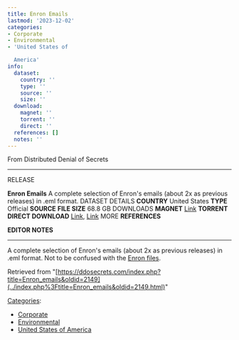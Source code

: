 ```yaml
---
title: Enron Emails
lastmod: '2023-12-02'
categories:
- Corporate
- Environmental
- 'United States of

  America'
info:
  dataset:
    country: ''
    type: ''
    source: ''
    size: ''
  download:
    magnet: ''
    torrent: ''
    direct: ''
  references: []
  notes: ''
---
```




From Distributed Denial of Secrets

---
RELEASE

**Enron Emails**
A complete selection of Enron's emails (about 2x as previous releases) in .eml format.
DATASET DETAILS
**COUNTRY** United States
**TYPE** Official
**SOURCE**
**FILE SIZE** 68.8 GB
DOWNLOADS
**MAGNET** [Link](magnet:?xt=urn:btih:3009C7DA814688198FC3C106EF0670A09AC76FDB&dn=Enron+emails&tr=udp://tracker.leechers-paradise.org:6969&tr=udp://zer0day.ch:1337&tr=udp://open.demonii.com:1337&tr=udp://tracker.coppersurfer.tk:6969)
**TORRENT**
**DIRECT DOWNLOAD** [Link](https://data.ddosecrets.com/Enron%20emails/), [Link](https://data.ddosecrets.com/ENRON%20emails/)
MORE
**REFERENCES**

**EDITOR NOTES**

---

A complete selection of Enron's emails (about 2x as previous releases)
in .eml format. Not to be confused with the [Enron
files](Enron_files.html "Enron files").

Retrieved from
"[https://ddosecrets.com/index.php?title=Enron_emails&oldid=2149](../index.php%3Ftitle=Enron_emails&oldid=2149.html)"

[Categories](./Special:Categories.html "Special:Categories"):

- [Corporate](./Category:Corporate.html "Category:Corporate")
- [Environmental](./Category:Environmental.html "Category:Environmental")
- [United States of
America](./Category:United_States_of_America.html "Category:United States of America")
